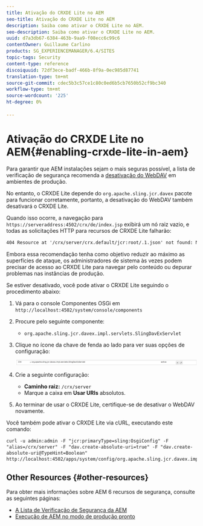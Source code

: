 ```yaml
---
title: Ativação do CRXDE Lite no AEM
seo-title: Ativação do CRXDE Lite no AEM
description: Saiba como ativar o CRXDE Lite no AEM.
seo-description: Saiba como ativar o CRXDE Lite no AEM.
uuid: d7a3db67-6384-463b-9aa9-f08ecc6c99c6
contentOwner: Guillaume Carlino
products: SG_EXPERIENCEMANAGER/6.4/SITES
topic-tags: Security
content-type: reference
discoiquuid: 72df3ece-badf-466b-8f9a-0ec985d87741
translation-type: tm+mt
source-git-commit: cdec5b3c57ce1c80c0ed6b5cb7650b52cf9bc340
workflow-type: tm+mt
source-wordcount: '225'
ht-degree: 0%

---
```



# Ativação do CRXDE Lite no AEM{#enabling-crxde-lite-in-aem}

Para garantir que AEM instalações sejam o mais seguras possível, a lista de verificação de segurança recomenda a [desativação do WebDAV](/help/sites-administering/security-checklist.md#disable-webdav) em ambientes de produção.

No entanto, o CRXDE Lite depende do `org.apache.sling.jcr.davex` pacote para funcionar corretamente, portanto, a desativação do WebDAV também desativará o CRXDE Lite.

Quando isso ocorre, a navegação para `https://serveraddress:4502/crx/de/index.jsp` exibirá um nó raiz vazio, e todas as solicitações HTTP para recursos de CRXDE Lite falharão:

```xml
404 Resource at '/crx/server/crx.default/jcr:root/.1.json' not found: No resource found
```

Embora essa recomendação tenha como objetivo reduzir ao máximo as superfícies de ataque, os administradores de sistema às vezes podem precisar de acesso ao CRXDE Lite para navegar pelo conteúdo ou depurar problemas nas instâncias de produção.

Se estiver desativado, você pode ativar o CRXDE Lite seguindo o procedimento abaixo:

1. Vá para o console Componentes OSGi em `http://localhost:4502/system/console/components`
1. Procure pelo seguinte componente:

   * `org.apache.sling.jcr.davex.impl.servlets.SlingDavExServlet`

1. Clique no ícone da chave de fenda ao lado para ver suas opções de configuração:

   ![chlimage_1-80](assets/chlimage_1-80.png)

1. Crie a seguinte configuração:

   * **Caminho raiz:** `/crx/server`
   * Marque a caixa em **Usar URIs** absolutos.

1. Ao terminar de usar o CRXDE Lite, certifique-se de desativar o WebDAV novamente.

Você também pode ativar o CRXDE Lite via cURL, executando este comando:

```shell
curl -u admin:admin -F "jcr:primaryType=sling:OsgiConfig" -F "alias=/crx/server" -F "dav.create-absolute-uri=true" -F "dav.create-absolute-uri@TypeHint=Boolean" http://localhost:4502/apps/system/config/org.apache.sling.jcr.davex.impl.servlets.SlingDavExServlet
```

## Other Resources {#other-resources}

Para obter mais informações sobre AEM 6 recursos de segurança, consulte as seguintes páginas:

* [A Lista de Verificação de Segurança da AEM](/help/sites-administering/security-checklist.md)
* [Execução de AEM no modo de produção pronto](/help/sites-administering/production-ready.md)

